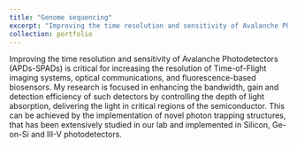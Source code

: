```yaml
---
title: "Genome sequencing"
excerpt: "Improving the time resolution and sensitivity of Avalanche Photodetectors (APDs-SPADs) is critical for increasing the resolution of Time-of-Flight imaging systems, optical communications, and fluorescence-based biosensors. My research is focused in enhancing the bandwidth, gain and detection efficiency of such detectors by controlling the depth of light absorption, delivering the light in critical regions of the semiconductor. This can be achieved by the implementation of novel photon trapping structures, that has been extensively studied in our lab and implemented in Silicon, Ge-on-Si and III-V photodetectors. 1<br/><img src='/images/image_project1.png'>"
collection: portfolio
---
```


Improving the time resolution and sensitivity of Avalanche Photodetectors (APDs-SPADs) is critical for increasing the resolution of Time-of-Flight imaging systems, optical communications, and fluorescence-based biosensors. My research is focused in enhancing the bandwidth, gain and detection efficiency of such detectors by controlling the depth of light absorption, delivering the light in critical regions of the semiconductor. This can be achieved by the implementation of novel photon trapping structures, that has been extensively studied in our lab and implemented in Silicon, Ge-on-Si and III-V photodetectors.
